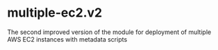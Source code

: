 # multiple-ec2.v2
The second improved version of the module for deployment of multiple AWS EC2 instances with metadata scripts
